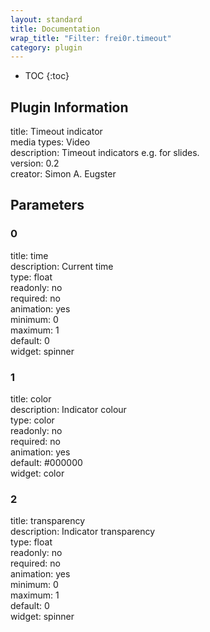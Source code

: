 ```yaml
---
layout: standard
title: Documentation
wrap_title: "Filter: frei0r.timeout"
category: plugin
---
```

* TOC
{:toc}

## Plugin Information

title: Timeout indicator  
media types:
Video  
description: Timeout indicators e.g. for slides.  
version: 0.2  
creator: Simon A. Eugster  

## Parameters

### 0

title: time    
description:
Current time  
type: float  
readonly: no  
required: no  
animation: yes  
minimum: 0  
maximum: 1  
default: 0  
widget: spinner  

### 1

title: color    
description:
Indicator colour  
type: color  
readonly: no  
required: no  
animation: yes  
default: #000000  
widget: color  

### 2

title: transparency    
description:
Indicator transparency  
type: float  
readonly: no  
required: no  
animation: yes  
minimum: 0  
maximum: 1  
default: 0  
widget: spinner  

